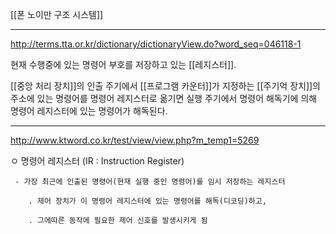 [[폰 노이만 구조 시스템]]

***

<http://terms.tta.or.kr/dictionary/dictionaryView.do?word_seq=046118-1>

현재 수행중에 있는 명령어 부호를 저장하고 있는 [[레지스터]]. 

[[중앙 처리 장치]]의 인출 주기에서 [[프로그램 카운터]]가 지정하는 [[주기억 장치]]의 주소에 있는 명령어를 명령어 레지스터로 옮기면 실행 주기에서 명령어 해독기에 의해 명령어 레지스터에 있는 명령어가 해독된다.

***

<http://www.ktword.co.kr/test/view/view.php?m_temp1=5269>

  ㅇ 명령어 레지스터 (IR : Instruction Register)

     - 가장 최근에 인출된 명령어(현재 실행 중인 명령어)를 임시 저장하는 레지스터

        . 제어 장치가 이 명령어 레지스터에 있는 명령어를 해독(디코딩)하고,

        . 그에따른 동작에 필요한 제어 신호를 발생시키게 됨